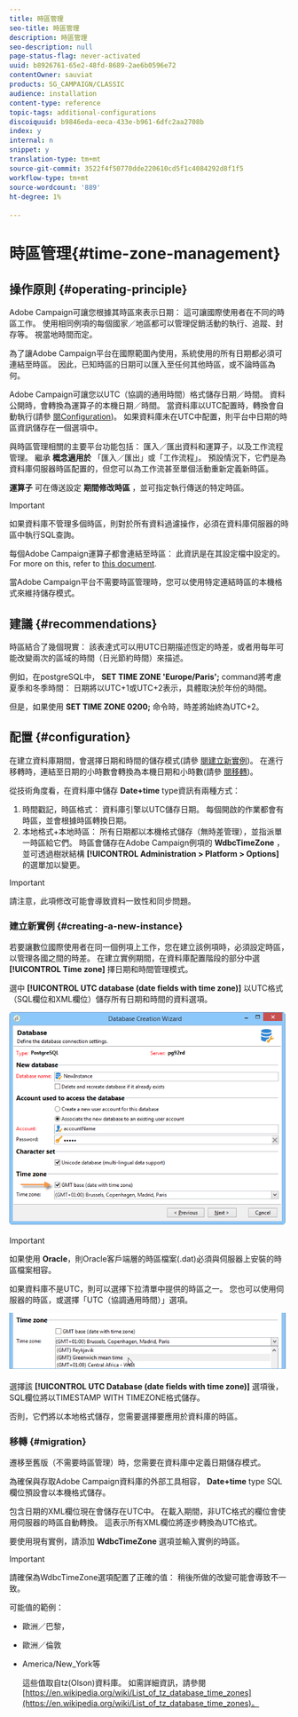```yaml
---
title: 時區管理
seo-title: 時區管理
description: 時區管理
seo-description: null
page-status-flag: never-activated
uuid: b8926761-65e2-48fd-8689-2ae6b0596e72
contentOwner: sauviat
products: SG_CAMPAIGN/CLASSIC
audience: installation
content-type: reference
topic-tags: additional-configurations
discoiquuid: b9846eda-eeca-433e-b961-6dfc2aa2708b
index: y
internal: n
snippet: y
translation-type: tm+mt
source-git-commit: 3522f4f50770dde220610cd5f1c4084292d8f1f5
workflow-type: tm+mt
source-wordcount: '889'
ht-degree: 1%

---
```



# 時區管理{#time-zone-management}

## 操作原則 {#operating-principle}

Adobe Campaign可讓您根據其時區來表示日期： 這可讓國際使用者在不同的時區工作。 使用相同例項的每個國家／地區都可以管理促銷活動的執行、追蹤、封存等。 視當地時間而定。

為了讓Adobe Campaign平台在國際範圍內使用，系統使用的所有日期都必須可連結至時區。 因此，已知時區的日期可以匯入至任何其他時區，或不論時區為何。

Adobe Campaign可讓您以UTC（協調的通用時間）格式儲存日期／時間。 資料公開時，會轉換為運算子的本機日期／時間。 當資料庫以UTC配置時，轉換會自動執行(請參 [閱Configuration](#configuration))。 如果資料庫未在UTC中配置，則平台中日期的時區資訊儲存在一個選項中。

與時區管理相關的主要平台功能包括： 匯入／匯出資料和運算子，以及工作流程管理。 繼承 **概念適用於** 「匯入／匯出」或「工作流程」。 預設情況下，它們是為資料庫伺服器時區配置的，但您可以為工作流甚至單個活動重新定義新時區。

**運算子** 可在傳送設定 **期間修改時區** ，並可指定執行傳送的特定時區。

>[!IMPORTANT]
>
>如果資料庫不管理多個時區，則對於所有資料過濾操作，必須在資料庫伺服器的時區中執行SQL查詢。

每個Adobe Campaign運算子都會連結至時區： 此資訊是在其設定檔中設定的。 For more on this, refer to [this document](../../platform/using/access-management.md).

當Adobe Campaign平台不需要時區管理時，您可以使用特定連結時區的本機格式來維持儲存模式。

## 建議 {#recommendations}

時區結合了幾個現實： 該表達式可以用UTC日期描述恆定的時差，或者用每年可能改變兩次的區域的時間（日光節約時間）來描述。

例如，在postgreSQL中， **SET TIME ZONE &#39;Europe/Paris&#39;;** command將考慮夏季和冬季時間： 日期將以UTC+1或UTC+2表示，具體取決於年份的時間。

但是，如果使用 **SET TIME ZONE 0200;** 命令時，時差將始終為UTC+2。

## 配置 {#configuration}

在建立資料庫期間，會選擇日期和時間的儲存模式(請參 [閱建立新實例](#creating-a-new-instance))。 在進行移轉時，連結至日期的小時數會轉換為本機日期和小時數(請參 [閱移轉](#migration))。

從技術角度看，在資料庫中儲存 **Date+time** type資訊有兩種方式：

1. 時間戳記，時區格式： 資料庫引擎以UTC儲存日期。 每個開啟的作業都會有時區，並會根據時區轉換日期。
1. 本地格式+本地時區： 所有日期都以本機格式儲存（無時差管理），並指派單一時區給它們。 時區會儲存在Adobe Campaign例項的 **WdbcTimeZone** ，並可透過樹狀結構 **[!UICONTROL Administration > Platform > Options]** 的選單加以變更。

>[!IMPORTANT]
>
>請注意，此項修改可能會導致資料一致性和同步問題。

### 建立新實例 {#creating-a-new-instance}

若要讓數位國際使用者在同一個例項上工作，您在建立該例項時，必須設定時區，以管理各國之間的時差。 在建立實例期間，在資料庫配置階段的部分中選 **[!UICONTROL Time zone]** 擇日期和時間管理模式。

選中 **[!UICONTROL UTC database (date fields with time zone)]** 以UTC格式（SQL欄位和XML欄位）儲存所有日期和時間的資料選項。

![](assets/install_wz_select_utc_option.png)

>[!IMPORTANT]
>
>如果使用 **Oracle**，則Oracle客戶端層的時區檔案(.dat)必須與伺服器上安裝的時區檔案相容。

如果資料庫不是UTC，則可以選擇下拉清單中提供的時區之一。 您也可以使用伺服器的時區，或選擇「UTC（協調通用時間）」選項。

![](assets/install_wz_unselect_utc_option.png)

選擇該 **[!UICONTROL UTC Database (date fields with time zone)]** 選項後，SQL欄位將以TIMESTAMP WITH TIMEZONE格式儲存。

否則，它們將以本地格式儲存，您需要選擇要應用於資料庫的時區。

### 移轉 {#migration}

遷移至舊版（不需要時區管理）時，您需要在資料庫中定義日期儲存模式。

為確保與存取Adobe Campaign資料庫的外部工具相容， **Date+time** type SQL欄位預設會以本機格式儲存。

包含日期的XML欄位現在會儲存在UTC中。 在載入期間，非UTC格式的欄位會使用伺服器的時區自動轉換。 這表示所有XML欄位將逐步轉換為UTC格式。

要使用現有實例，請添加 **WdbcTimeZone** 選項並輸入實例的時區。

>[!IMPORTANT]
>
>請確保為WdbcTimeZone選項配置了正確的值： 稍後所做的改變可能會導致不一致。

可能值的範例：

* 歐洲／巴黎，
* 歐洲／倫敦
* America/New_York等

   這些值取自tz(Olson)資料庫。 如需詳細資訊，請參閱 [https://en.wikipedia.org/wiki/List_of_tz_database_time_zones](https://en.wikipedia.org/wiki/List_of_tz_database_time_zones)。

